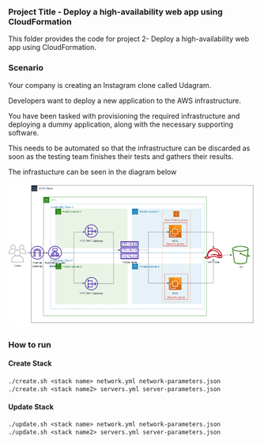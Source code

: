 ### Project Title - Deploy a high-availability web app using CloudFormation
This folder provides the code for project 2- Deploy a high-availability web app using CloudFormation.

### Scenario
Your company is creating an Instagram clone called Udagram.

Developers want to deploy a new application to the AWS infrastructure.

You have been tasked with provisioning the required infrastructure and deploying a dummy application, along with the necessary supporting software.

This needs to be automated so that the infrastructure can be discarded as soon as the testing team finishes their tests and gathers their results.

The infrastucture can be seen in the diagram below

![alt text](https://github.com/lr53/nd9991-c2-Infrastructure-as-Code-v1/blob/master/project-2/img.png)

### How to run
#### Create Stack
```
./create.sh <stack name> network.yml network-parameters.json
./create.sh <stack name2> servers.yml server-parameters.json
```
#### Update Stack
```
./update.sh <stack name> network.yml network-parameters.json
./update.sh <stack name2> servers.yml server-parameters.json
```